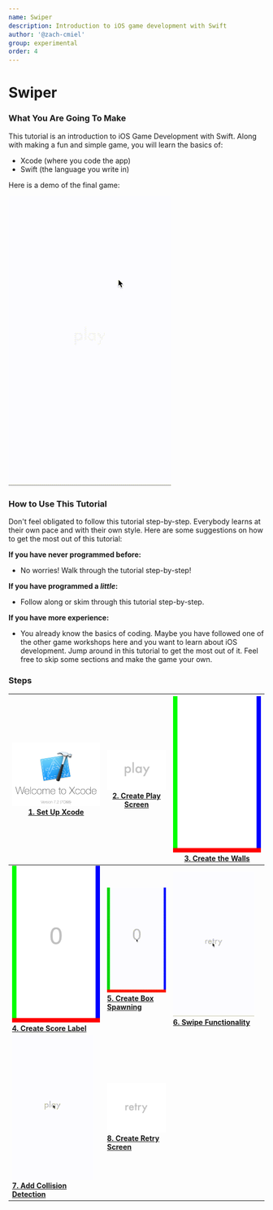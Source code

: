 ```yaml
---
name: Swiper
description: Introduction to iOS game development with Swift
author: '@zach-cmiel'
group: experimental
order: 4
---
```


# Swiper

### What You Are Going To Make

This tutorial is an introduction to iOS Game Development with Swift. Along with
making a fun and simple game, you will learn the basics of:

- Xcode (where you code the app)
- Swift (the language you write in)

Here is a demo of the final game:

![](img/demo.gif)

### How to Use This Tutorial

Don't feel obligated to follow this tutorial step-by-step. Everybody learns at
their own pace and with their own style. Here are some suggestions on how to get
the most out of this tutorial:

**If you have never programmed before:**

- No worries! Walk through the tutorial step-by-step!

**If you have programmed a _little_:**

- Follow along or skim through this tutorial step-by-step.

**If you have more experience:**

- You already know the basics of coding. Maybe you have followed one of the
  other game workshops here and you want to learn about iOS development. Jump
  around in this tutorial to get the most out of it. Feel free to skip some
  sections and make the game your own.

### Steps

| **[![](img/xcode.png) <br> 1. Set Up Xcode](set_up_xcode.md)**                     | **[![](img/play.png) <br> 2. Create Play Screen](play_screen.md)**    | **[![](img/walls.png) <br> 3. Create the Walls](walls.md)**                  |
| ---------------------------------------------------------------------------------- | --------------------------------------------------------------------- | ---------------------------------------------------------------------------- |
| **[![](img/score.png) <br> 4. Create Score Label](score_label.md)**                | **[![](img/box.gif) <br> 5. Create Box Spawning](box_spawning.md)**   | **[![](img/swipe.gif) <br> 6. Swipe Functionality](swipe_functionality.md)** |
| **[![](img/physics.gif) <br> 7. Add Collision Detection](collision_detection.md)** | **[![](img/retry.png) <br> 8. Create Retry Screen](retry_screen.md)** |                                                                              |

